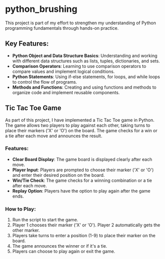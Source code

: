 # python_brushing

This project is part of my effort to strengthen my understanding of Python programming fundamentals through hands-on practice. 

## Key Features:

- **Python Object and Data Structure Basics**: Understanding and working with different data structures such as lists, tuples, dictionaries, and sets.
- **Comparison Operators**: Learning to use comparison operators to compare values and implement logical conditions.
- **Python Statements**: Using if-else statements, for loops, and while loops to control the flow of programs.
- **Methods and Functions**: Creating and using functions and methods to organize code and implement reusable components.

## Tic Tac Toe Game

As part of this project, I have implemented a Tic Tac Toe game in Python. The game allows two players to play against each other, taking turns to place their markers ('X' or 'O') on the board. The game checks for a win or a tie after each move and announces the result.

### Features:

- **Clear Board Display**: The game board is displayed clearly after each move.
- **Player Input**: Players are prompted to choose their marker ('X' or 'O') and enter their desired position on the board.
- **Win/Tie Check**: The game checks for a winning combination or a tie after each move.
- **Replay Option**: Players have the option to play again after the game ends.

### How to Play:

1. Run the script to start the game.
2. Player 1 chooses their marker ('X' or 'O'). Player 2 automatically gets the other marker.
3. Players take turns to enter a position (1-9) to place their marker on the board.
4. The game announces the winner or if it's a tie.
5. Players can choose to play again or exit the game.
